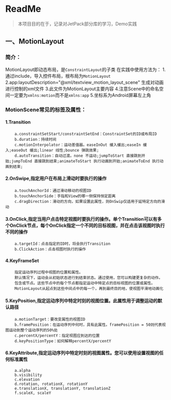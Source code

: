 # ReadMe

> 本项目目的在于，记录对JetPack部分库的学习，Demo实践

## 一、MotionLayout

### 简介：
MotionLayout即动态布局，是`ConstraintLayout`的子类
在实践中使用方法为：
    1.通过include，导入控件布局，根布局为`MotionLayout`
    2.app:layoutDescription="@xml/textview_motion_layout_scene" 生成对动画进行控制的xml文件
    3.此文件为MotionLayout主要内容
    4.注意Scene中的命名空间一定要为`xmlns:motion`而不是`xmlns:app`
    5.坐标系为Android屏幕左上角

### MotionScene常见的标签及属性：

#### 1.Transition
        a.constraintSetStart/constraintSetEnd：ConstraintSet的ID或布局ID
        b.duration：持续时间
        c.motionInterpolator：运动差值器。easeInOut 缓入缓出;easeIn 缓入;easeOut 缓出;linear 线性;bounce 弹跳效果;
        d.autoTransition：自动过渡。none 不运动;jumpToStart 直接跳到开始;jumpToEnd 直接跳到结束;animateToStart 执行动画到开始;animateToEnd 执行动画到结束;

#### 2.OnSwipe,指定用户在布局上滑动时要执行的操作
        a.touchAnchorId：通过滑动移动的视图ID
        b.touchAnchorSide：手指和View的哪一侧保持恒定距离
        c.dragDirection：滑动的方向，如果设置此属性，则OnSwip仅适用于延特定方向的滑动

#### 3.OnClick,指定当用户点击特定视图时要执行的操作。单个Transition可以有多个OnClick节点，每个OnClick指定一个不同的目标视图，并在点击该视图时执行不同的操作
        a.targetId：点击指定的ID时，将会执行Transition
        b.ClickAction：点击视图时执行的操作

#### 4.KeyFrameSet
        指定运动序列过程中视图的位置和属性。
        默认情况下，运动会从初始状态进行到结束状态。通过使用，您可以构建更复杂的动作。
        包含或节点。这些节点中的每个节点都指定运动中特定点的目标视图的位置或属性。
        MotionLayout从起点到这些中间点中的每一个，再到最终目的地，使视图平滑地动画化

#### 5.KeyPosition,指定运动序列中特定时刻的视图位置。此属性用于调整运动的默认路径
        a.motionTarget：要改变属性的视图ID
        b.framePosition：在运动序列中何时，具有此属性。framePosition = 50则代表视图运动到整个运动序列的50%处
        c.percentX/percentY：指定视图应到达的位置
        d.keyPositionType：如何解释percentX/percentY
#### 6.KeyAttribute,指定运动序列中特定时刻的视图属性。您可以使用设置视图的任何标准属性
        a.alpha
        b.visibility
        c.elevation
        d.rotation, rotationX, rotationY
        e.translationX, translationY, translationZ
        f.scaleX, scaleY
